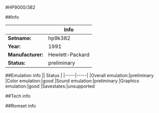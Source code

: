 #HP9000/382

##Info

||Info|
|-----|-----|
|**Setname:**|hp9k382
|**Year:**|1991
|**Manufacturer:**|Hewlett-Packard
|**Status:**|preliminary

##Emulation info
|| Status |
|-----|-----|
|Overall emulation:|preliminary
|Color emulation:|good
|Sound emulation:|preliminary
|Graphics emulation:|good
|Savestates:|unsupported

##Tech info

##Romset info

<!--- START OF EDITED COMMENT DO NOT TOUCH TEXT ABOVE-->
